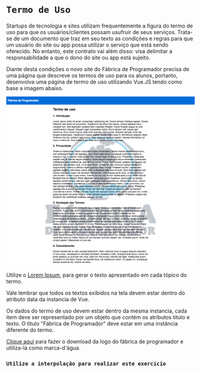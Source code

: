 # ``Termo de Uso ``

Startups de tecnologia e sites utilizam frequentemente a figura do termo de uso para que os usuários/clientes possam usufruir de seus serviços. Trata-se de um documento que traz em seu texto as condições e regras para que um usuário do site ou app possa utilizar o serviço que está sendo oferecido. No entanto, este contrato vai além disso: visa delimitar a responsabilidade a que o dono do site ou app está sujeito.

Diante desta condições o novo site do Fábrica de Programador precisa de uma página que descreve os termos de uso para os alunos, portanto, desenvolva uma página de termo de uso utilizando Vue.JS tendo como base a imagem abaixo.

<img src="termo.png">

Utilize o [Lorem Ipsum](https://www.lipsum.com/feed/html), para gerar o texto apresentado em cada tópico do termo.

Vale lembrar que todos os textos exibidos na tela devem estar dentro do atributo data da instancia de Vue.

Os dados do termo de uso devem estar dentro da mesma instancia, cada item deve ser representado por um objeto que contém os atributos titulo e texto. 
O titulo "Fábrica de Programador" deve estar em uma instância diferente do termo.

[Clique aqui](https://drive.google.com/file/d/1ne-FhEe7C6XPJZdk_22mNhv2e0dG10X5/view?usp=sharinglink) para fazer o download da logo do fábrica de programador e utiliza-la como marca-d'água.


### `` Utilize a interpolação para realizar este exercício ``
